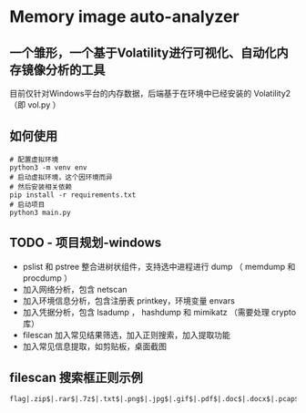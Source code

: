 # Memory image auto-analyzer

## 一个雏形，一个基于Volatility进行可视化、自动化内存镜像分析的工具

目前仅针对Windows平台的内存数据，后端基于在环境中已经安装的 Volatility2 （即 vol.py ）

## 如何使用

```shell
# 配置虚拟环境
python3 -m venv env
# 启动虚拟环境，这个因环境而异
# 然后安装相关依赖
pip install -r requirements.txt
# 启动项目
python3 main.py
```

## TODO - 项目规划-windows
- pslist 和 pstree 整合进树状组件，支持选中进程进行 dump （ memdump 和 procdump ）
- 加入网络分析，包含 netscan
- 加入环境信息分析，包含注册表 printkey，环境变量 envars
- 加入凭据分析，包含 lsadump ， hashdump 和 mimikatz （需要处理 crypto 库）
- filescan 加入常见结果筛选，加入正则搜索，加入提取功能
- 加入常见信息提取，如剪贴板，桌面截图

## filescan 搜索框正则示例
```shell
flag|.zip$|.rar$|.7z$|.txt$|.png$|.jpg$|.gif$|.pdf$|.doc$|.docx$|.pcap$|.pcapng$|.raw$|.kdbx$|Desktop
```